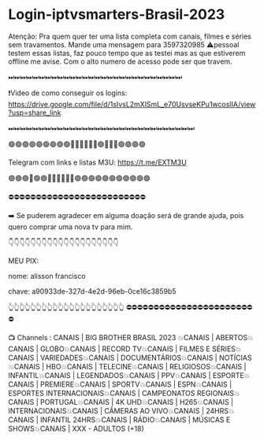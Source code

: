 # Login-iptvsmarters-Brasil-2023

Atenção: Pra quem quer ter  uma lista completa com canais, filmes e séries sem travamentos. Mande uma mensagem para 3597320985
⚠️pessoal testem essas listas, faz pouco tempo que as testei mas as que estiverem offline me avise. Com o alto numero de acesso pode ser que travem.

⏭⏭⏭⏭⏭⏭⏭⏭⏭⏭⏭⏭⏭⏭⏭⏭⏭⏭⏭⏭⏭⏭⏭⏭⏭⏭⏭⏭

❗Video de como conseguir os logins:
https://drive.google.com/file/d/1sIvsL2mXlSmL_e70UsvseKPu1wcoslIA/view?usp=share_link

⏭⏭⏭⏭⏭⏭⏭⏭⏭⏭⏭⏭⏭⏭⏭⏭⏭⏭⏭⏭⏭⏭⏭⏭⏭⏭⏭⏭⏭⏭

🟢🟢🟢🟢🟢🟢🟢🟢🟢🔵🔵🔵🔵🔵🔵🟢🔵🔵🔵🟢🟢🟢🟢

Telegram com links e listas M3U:
https://t.me/EXTM3U

🟢🟢🟢🔵🟢🟢🔵🔵🔵🔵🔵🔵🟢🟢🟢🟢🟢🟢🟢🟢🟢🟢🟢

⛔⛔⛔⛔⛔⛔⛔⛔⛔⛔⛔⛔⛔⛔⛔⛔⛔⛔⛔⛔⛔⛔⛔⛔⛔

➡️ Se puderem agradecer em alguma doação será de grande ajuda,
pois quero comprar uma nova tv para mim.

👇👇👇👇👇👇👇👇👇👇👇👇👇👇👇👇👇👇👇👇

MEU PIX:

nome: alisson francisco

chave: a90933de-327d-4e2d-96eb-0ce16c3859b5

👆👆👆👆👆👆👆👆👆👆👆👆👆👆👆👆👆👆👆👆👆
⛔⛔⛔⛔⛔⛔⛔⛔⛔⛔⛔⛔⛔⛔⛔⛔⛔⛔⛔⛔⛔⛔⛔⛔

📺 Channels : CANAIS | BIG BROTHER BRASIL 2023
💥CANAIS | ABERTOS💥CANAIS | GLOBO💥CANAIS
| RECORD TV💥CANAIS | FILMES E SÉRIES💥CANAIS 
| VARIEDADES💥CANAIS | DOCUMENTÁRIOS💥CANAIS 
| NOTÍCIAS 💥CANAIS | HBO💥CANAIS 
| TELECINE💥CANAIS | RELIGIOSOS💥CANAIS
| INFANTIL💥CANAIS | LEGENDADOS💥CANAIS 
| PPV💥CANAIS | ESPORTE💥CANAIS 
| PREMIERE💥CANAIS | 
SPORTV💥CANAIS | 
ESPN💥CANAIS | ESPORTES INTERNACIONAIS💥CANAIS |
CAMPEONATOS REGIONAIS💥CANAIS | PORTUGAL💥CANAIS |
4K UHD💥CANAIS | H265💥CANAIS | INTERNACIONAIS💥CANAIS
| CÂMERAS AO VIVO💥CANAIS | 24HRS💥CANAIS | 
INFANTIL 24HRS💥CANAIS | RÁDIO💥CANAIS
| MÚSICAS E SHOWS💥CANAIS | XXX - ADULTOS (+18)
